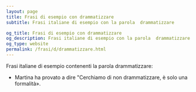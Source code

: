 ```yaml
---
layout: page
title: Frasi di esempio con drammatizzare 
subtitle: Frasi italiane di esempio con la parola  drammatizzare

og_title: Frasi di esempio con drammatizzare 
og_description: Frasi italiane di esempio con la parola  drammatizzare
og_type: website
permalink: /frasi/d/drammatizzare.html
---
```


Frasi italiane di esempio contenenti la parola drammatizzare:


- Martina ha provato a dire "Cerchiamo di non drammatizzare, è solo una formalità».

